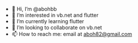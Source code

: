 - 👋 Hi, I’m @abohbb
- 👀 I’m interested in vb.net and flutter
- 🌱 I’m currently learning flutter
- 💞️ I’m looking to collaborate on vb.net
- 📫 How to reach me: email at aboh82@gmail.com

<!---
abohbb/abohbb is a ✨ special ✨ repository because its `README.md` (this file) appears on your GitHub profile.
You can click the Preview link to take a look at your changes.
--->
